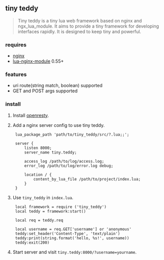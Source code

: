 ## tiny teddy

> Tiny teddy is a tiny lua web framework based on nginx and ngx_lua_module. It aims to provide a tiny framework for developing interfaces rapidly. It is designed to keep tiny and powerful.

### requires

* [nginx](http://nginx.org/)
* [lua-nginx-module](https://github.com/openresty/lua-nginx-module) 0.55+

### features

* uri route(string match, boolean) supported
* GET and POST args supported

### install

1. Install [openresty](http://openresty.org/en/).

2. Add a nginx server config to use tiny teddy.

        lua_package_path 'path/to/tiny_teddy/src/?.lua;;';

        server {
            listen 8000;
            server_name tiny.teddy;

            access_log /path/to/log/access.log;
            error_log /path/to/log/error.log debug;

            location / {
                content_by_lua_file /path/to/project/index.lua;
            }
        }

3. Use `tiny_teddy` in `index.lua`.

        local framework = require ('tiny_teddy')
        local teddy = framework:start()

        local req = teddy.req

        local username = req.GET['username'] or 'anonymous'
        teddy:set_header('Content-Type', 'text/plain')
        teddy:print(string.format('hello, %s!', username))
        teddy:exit(200)

4. Start server and visit `tiny.teddy:8000/?username=yourname`.

